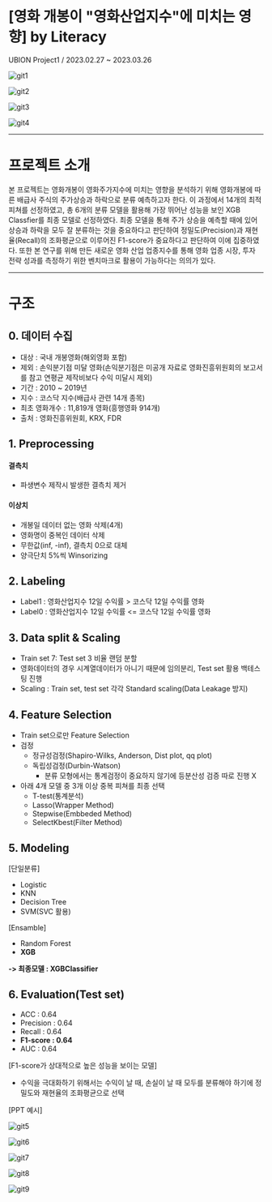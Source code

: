 # [영화 개봉이 "영화산업지수"에 미치는 영향] by Literacy

UBION Project1 / 2023.02.27 ~ 2023.03.26

![git1](https://user-images.githubusercontent.com/124761683/236624988-7dc2530a-45b9-46fd-81ba-382bfbef9583.JPG)

![git2](https://user-images.githubusercontent.com/124761683/236624989-3c15466f-fad0-467a-b088-aa66dc535107.JPG)

![git3](https://user-images.githubusercontent.com/124761683/236624993-cb1f6e1e-8a4b-4048-99db-e98955ae21ef.JPG)

![git4](https://user-images.githubusercontent.com/124761683/236624996-41e45999-5981-4774-9081-be483a018385.JPG)


---
# **프로젝트 소개**
 본 프로젝트는 영화개봉이 영화주가지수에 미치는 영향을 분석하기 위해 영화개봉에 따른 배급사 주식의 주가상승과 하락으로 분류 예측하고자 한다. 이 과정에서 14개의 최적 피쳐를 선정하였고, 총 6개의 분류 모델을 활용해 가장 뛰어난 성능을 보인 XGB Classfier를 최종 모델로 선정하였다. 최종 모델을 통해 주가 상승을 예측할 때에 있어 상승과 하락을 모두 잘 분류하는 것을 중요하다고 판단하여 정밀도(Precision)과 재현율(Recall)의 조화평균으로 이루어진 F1-score가 중요하다고 판단하여 이에 집중하였다. 또한 본 연구를 위해 만든 새로운 영화 산업 업종지수를 통해 영화 업종 시장, 투자 전략 성과를 측정하기 위한 벤치마크로 활용이 가능하다는 의의가 있다.

---
# **구조**


## **0. 데이터 수집**
- 대상 : 국내 개봉영화(해외영화 포함)
- 제외 : 손익분기점 미달 영화(손익분기점은 미공개 자료로 영화진흥위원회의 보고서를 참고 연평균 제작비보다 수익 미달시 제외)
- 기간 : 2010 ~ 2019년
- 지수 : 코스닥 지수(배급사 관련 14개 종목)
- 최초 영화개수 : 11,819개 영화(흥행영화 914개)
- 출처 : 영화진흥위원회, KRX, FDR

## **1. Preprocessing**
#### 결측치
- 파생변수 제작시 발생한 결측치 제거

#### 이상치
- 개봉일 데이터 없는 영화 삭제(4개)
- 영화명이 중복인 데이터 삭제
- 무한값(inf, -inf), 결측치 0으로 대체
- 양극단치 5%씩 Winsorizing

## 2. Labeling
- Label1 : 영화산업지수 12일 수익률 > 코스닥 12일 수익률 영화
- Label0 : 영화산업지수 12일 수익률 <= 코스닥 12일 수익률 영화

## 3. Data split & Scaling
- Train set 7: Test set 3 비율 랜덤 분할
- 영화데이터의 경우 시계열데이터가 아니기 때문에 임의분리, Test set 활용 백테스팅 진행
- Scaling : Train set, test set 각각 Standard scaling(Data Leakage 방지)

## 4. Feature Selection
- Train set으로만 Feature Selection
- 검정
  - 정규성검정(Shapiro-Wilks, Anderson, Dist plot, qq plot)
  - 독립성검정(Durbin-Watson)
    - 분류 모형에서는 통계검정이 중요하지 않기에 등분산성 검증 따로 진행 X
- 아래 4개 모델 중 3개 이상 중복 피쳐를 최종 선택
  - T-test(통계분석)
  - Lasso(Wrapper Method)
  - Stepwise(Embbeded Method)
  - SelectKbest(Filter Method)

## 5. Modeling

[단일분류]
- Logistic
- KNN
- Decision Tree
- SVM(SVC 활용)

[Ensamble]
- Random Forest
- **XGB**

**-> 최종모델 : XGBClassifier**


## 6. Evaluation(Test set)
- ACC : 0.64
- Precision : 0.64
- Recall : 0.64
- **F1-score : 0.64**
- AUC : 0.64

[F1-score가 상대적으로 높은 성능을 보이는 모델]
- 수익을 극대화하기 위해서는 수익이 날 때, 손실이 날 때 모두를 분류해야 하기에 정밀도와 재현율의 조화평균으로 선택

[PPT 예시]

![git5](https://user-images.githubusercontent.com/124761683/236629729-243c906a-b132-4cca-aa11-f6464187f632.JPG)

![git6](https://user-images.githubusercontent.com/124761683/236629733-7d128070-b4d8-47dc-a748-30e75dcb1b19.JPG)

![git7](https://user-images.githubusercontent.com/124761683/236629734-7d95c298-3d7c-4bc3-ae78-a323374ca843.JPG)

![git8](https://user-images.githubusercontent.com/124761683/236629741-d884ecf0-2d31-4cc5-9985-14f75ce0d4ab.JPG)

![git9](https://user-images.githubusercontent.com/124761683/236629743-cff92e7c-e418-4194-953a-233a9233d20d.JPG)
